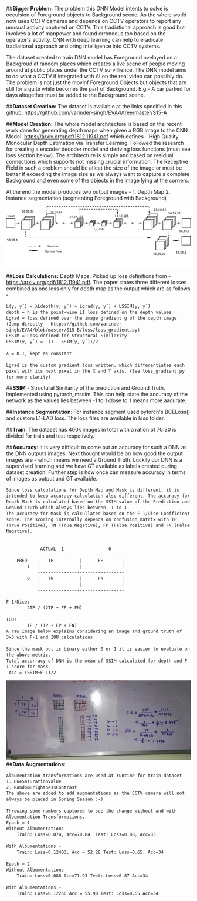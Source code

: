 
##**Bigger Problem:**
The problem this DNN Model intents to solve is occulsion of Foreground objects to Background scene. As the whole world now uses CCTV cameras and depends on CCTV operators to report any unusual activity captured on CCTV. This tradiational approach is good but involves a lot of manpower and found erroneous too based on the operator's activity. CNN with deep learning can help to eradicate tradiational approach and bring intelligence into CCTV systems. 

The dataset created to train DNN model has Foreground ovelayed on a Backgroud at random places which creates a live scene of people moving around at public places under the CCTV survillience. The DNN model aims to do what a CCTV if integrated with AI on the real video can possibly do. The problem is not just the movinf Foreground Objects but objects that are still for a quite while becomes the part of Background. E.g.- A car parked for days altogether must be added to the Background scene.

##**Dataset Creation:** The dataset is available at the links specified in this github.
	https://github.com/varinder-singh/EVA4/tree/master/S15-A

##**Model Creation:**
	The whole model architecture is based on the recent work done for generating depth maps when given a RGB image to the CNN Model. https://arxiv.org/pdf/1812.11941.pdf which defines - High Quality Monocular Depth Estimation via Transfer Learning. Followed the research for creating a encoder decoder model and deriving loss functions (must see loss section below). The architecture is simple and based on residual connections which supports not missing crucial information. The Receptive Field in such a problem should be atleat the size of the image or must be better if exceeding the image size as we always want to capture a complete Background and even some of the objects in the image lying at the corners.

At the end the model produces two output images - 1. Depth Map 2. Instance segmentation (segmenting Foreground with Background)

![](Images/Encoder-Decoder.jpg) 

##**Loss Calculations:**
	Depth Maps:
	Picked up loss definitions from - https://arxiv.org/pdf/1812.11941.pdf. The paper states three different losses combined as one loss only for depth map as the output which are as follows -

	L(y, yˆ) = λLdepth(y, yˆ) + Lgrad(y, yˆ) + LSSIM(y, yˆ)
	depth = h is the point-wise L1 loss defined on the depth values
	Lgrad = loss defined over the image gradient g of the depth image (Jump directly - https://github.com/varinder-singh/EVA4/blob/master/S15-B/loss/loss_gradient.py)
	LSSIM = Loss defined for Structural Similarity
	LSSIM(y, yˆ) =  (1 − SSIM(y, yˆ))/2

	λ = 0.1, kept as constant

	Lgrad is the custom gradient loss written, which differentiates each pixel with its next pixel in the X and Y axis. (See loss_gradient.py for more clarity)

##**SSIM** - Structural Similarity of the prediction and Ground Truth. Implemented using pytorch_mssim. This can help state the accuracy of the network as the values lies between -1 to 1 close to 1 means more aacurate.

##**Instance Segmentation**:	For instance segment used pytorch's BCELoss() and custom L1-LAD loss. The loss files are available in loss folder.

##**Train**:
	The dataset has 400k images in total with a ration of 70:30 is divided for train and test respetively.
	<Add more lines here wrt to train and test>

##**Accuracy**:
	It is very difficult to come out an accuracy for such a DNN as the DNN outputs images. Next thought would be on how good the output images are - which means we need a Ground Truth. Luckily our DNN is a supervised learning and we have GT available as labels created during dataset creation. Further step is how once can measure accuracy in terms of images as output and GT available.

	Since loss calculations for Depth Map and Mask is different, it is intended to keep accuracy calculation also different. The accuracy for Depth Mask is calculated based on the SSIM value of the Prediction and Ground Truth which always lies between -1 to 1.
	The accuracy for Mask is calcullated based on the F-1/Dice-Coefficient score. The scoring internally depends on confusion matrix with TP (True Positive), TN (True Negative), FP (False Positive) and FN (False Negative).
        

        	     ACTUAL  1                 0
	   			---------------------------------
		PRED	|   TP          |      FP       |
			1	|               |               |
			    ---------------------------------
			0	|   TN          |      FN       |
				|               |               |
			    ---------------------------------

	F-1/Dice:
			2TP / (2TP + FP + FN)

	IOU:
			TP / (TP + FP + FN)
	A raw image below explains considering an image and ground truth of 3x3 with F-1 and IOU calculations.
	
	Since the mask out is binary either 0 or 1 it is easier to evaluate on the above metric.
	Total accurracy of DNN is the mean of SSIM calculated for depth and F-1 score for mask
	 Acc = (SSIM+F-1)/2

![](Images/Confusion-Matrix.jpg)
##**Data Augmentations**:

	Albumentation transformations are used at runtime for train dataset -
	1. HueSaturationValue
	2. RandomBrightnessContrast
	The above are added to add augmentations as the CCTV camera will not always be placed in Spring Season :-)
	
	Throwing some numbers captured to see the change without and with Albumentation Transformations.
	Epoch = 1
	Without Albumentations - 
		Train: Loss=0.074, Acc=70.84  Test: Loss=0.88, Acc=33

	With Albumentations -
		Train: Loss=0.12403, Acc = 52.28 Test: Loss=0.65, Acc=34

	Epoch = 2
	Without Albumentations - 
		Train: Loss=0.088 Acc=71.93 Test: Loss=0.87 Acc=34

	With Albumentations -
		Train: Loss=0.12260 Acc = 55.90 Test: Loss=0.65 Acc=34
